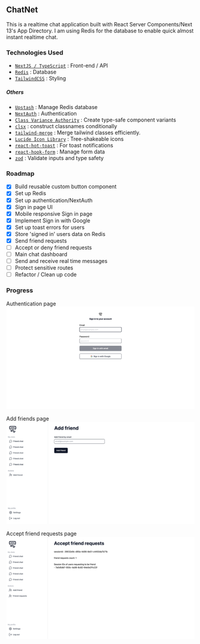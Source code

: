 ## ChatNet

This is a realtime chat application built with React Server Components/Next 13's App Directory. I am using Redis for the database to enable quick almost instant realtime chat.

### Technologies Used

- [`NextJS / TypeScript`](https://nextjs.org/) : Front-end / API
- [`Redis`](https://redis.io/) : Database
- [`TailwindCSS`](https://tailwindcss.com/) : Styling

##### Others
- [`Upstash`](https://upstash.com/) : Manage Redis database
- [`NextAuth`](https://next-auth.js.org/) : Authentication
- [`Class Variance Authority`](https://cva.style/) : Create type-safe component variants
- [`clsx`](https://github.com/lukeed/clsx#readme) : construct classnames conditionally
- [`tailwind-merge`](https://www.npmjs.com/package/tailwind-merge) : Merge tailwind classes efficiently.
- [`Lucide Icon Library`](https://lucide.dev/docs/lucide-react) : Tree-shakeable icons
- [`react-hot-toast`](https://react-hot-toast.com/docs) : For toast notifications
- [`react-hook-form`](https://react-hook-form.com/) : Manage form data
- [`zod`](https://zod.dev/) : Validate inputs and type safety

### Roadmap

- [x] Build reusable custom button component
- [x] Set up Redis
- [x] Set up authentication/NextAuth
- [x] Sign in page UI
- [x] Mobile responsive Sign in page
- [x] Implement Sign in with Google
- [x] Set up toast errors for users
- [x] Store 'signed in' users data on Redis
- [x] Send friend requests
- [ ] Accept or deny  friend requests
- [ ] Main chat dashboard
- [ ] Send and receive real time messages
- [ ] Protect sensitive routes
- [ ] Refactor / Clean up code

### Progress
Authentication page
![progress1](./docs/progress1.jpg)

Add friends page
![progress2](./docs/progress2.jpg)

Accept friend requests page
![progress3](./docs/progress3.jpg)

<!-- ### Notes
- Using  JSON Web Tokens (JWT) to store sessions instead of storing session data in database -->